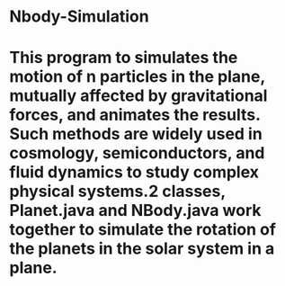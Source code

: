 # Nbody-Simulation

# This program to simulates the motion of n particles in the plane, mutually affected by gravitational forces, and animates the results. Such methods are widely used in cosmology, semiconductors, and fluid dynamics to study complex physical systems.2 classes, Planet.java and NBody.java work together to simulate the rotation of the planets in the solar system in a plane.
